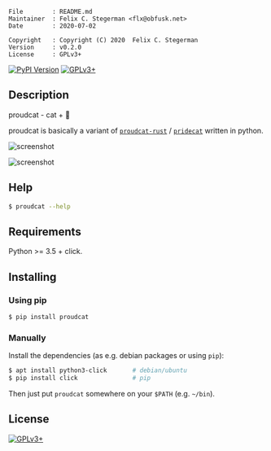 <!-- {{{1 -->

    File        : README.md
    Maintainer  : Felix C. Stegerman <flx@obfusk.net>
    Date        : 2020-07-02

    Copyright   : Copyright (C) 2020  Felix C. Stegerman
    Version     : v0.2.0
    License     : GPLv3+

<!-- }}}1 -->

[![PyPI Version](https://img.shields.io/pypi/v/proudcat.svg)](https://pypi.python.org/pypi/proudcat)
[![GPLv3+](https://img.shields.io/badge/license-GPLv3+-blue.svg)](https://www.gnu.org/licenses/gpl-3.0.html)

## Description

proudcat - cat + :rainbow:

proudcat is basically a variant of
[`proudcat-rust`](https://github.com/obfusk/proudcat-rust) /
[`pridecat`](https://github.com/lunasorcery/pridecat)
written in python.

![screenshot](screenshot.png)

![screenshot](screenshot-bg-frame.png)

## Help

```bash
$ proudcat --help
```

## Requirements

Python >= 3.5 + click.

## Installing

### Using pip

```bash
$ pip install proudcat
```

### Manually

Install the dependencies (as e.g. debian packages or using `pip`):

```bash
$ apt install python3-click       # debian/ubuntu
$ pip install click               # pip
```

Then just put `proudcat` somewhere on your `$PATH` (e.g. `~/bin`).

## License

[![GPLv3+](https://www.gnu.org/graphics/gplv3-127x51.png)](https://www.gnu.org/licenses/gpl-3.0.html)

<!-- vim: set tw=70 sw=2 sts=2 et fdm=marker : -->

